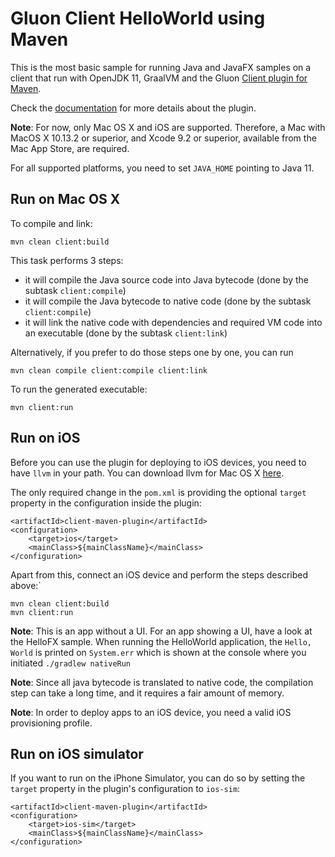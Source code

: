 # Gluon Client HelloWorld using Maven

This is the most basic sample for running Java and JavaFX samples on a client that run with OpenJDK 11, GraalVM and the Gluon 
[Client plugin for Maven](https://github.com/gluonhq/client-maven-plugin/).

Check the [documentation](https://docs.gluonhq.com/client) for more details about the plugin.

**Note**: For now, only Mac OS X and iOS are supported. Therefore, a Mac with MacOS X 10.13.2 or superior, and Xcode 9.2 or superior, available from the Mac App Store, are required.

For all supported platforms, you need to set `JAVA_HOME` pointing to Java 11.

## Run on Mac OS X

To compile and link:

    mvn clean client:build
    
This task performs 3 steps: 

* it will compile the Java source code into Java bytecode (done by the subtask `client:compile`)
* it will compile the Java bytecode to native code (done by the subtask `client:compile`)
* it will link the native code with dependencies and required VM code into an executable (done by the subtask `client:link`)

Alternatively, if you prefer to do those steps one by one, you can run

    mvn clean compile client:compile client:link

To run the generated executable:
    
    mvn client:run

## Run on iOS

Before you can use the plugin for deploying to iOS devices, you need to have `llvm` in your path. You can download llvm for 
Mac OS X <a href="http://releases.llvm.org/6.0.0/clang+llvm-6.0.0-x86_64-apple-darwin.tar.xz">here</a>.

The only required change in the `pom.xml` is providing the optional `target` property in the configuration inside the plugin:
```
<artifactId>client-maven-plugin</artifactId>
<configuration>
    <target>ios</target>
    <mainClass>${mainClassName}</mainClass>
</configuration>
```

Apart from this, connect an iOS device and perform the steps described above:`

    mvn clean client:build
    mvn client:run

**Note**: This is an app without a UI. For an app showing a UI, have a look at the HelloFX sample. When running the HelloWorld application, the `Hello, World` is printed on `System.err` which is shown at the console where you initiated `./gradlew nativeRun`

**Note**: Since all java bytecode is translated to native code, the compilation step can take a long time, and it requires a fair amount of memory.

**Note**: In order to deploy apps to an iOS device, you need a valid iOS provisioning profile.

## Run on iOS simulator

If you want to run on the iPhone Simulator, you can do so by setting the `target` property in the plugin's configuration to `ios-sim`:

```
<artifactId>client-maven-plugin</artifactId>
<configuration>
    <target>ios-sim</target>
    <mainClass>${mainClassName}</mainClass>
</configuration>
```